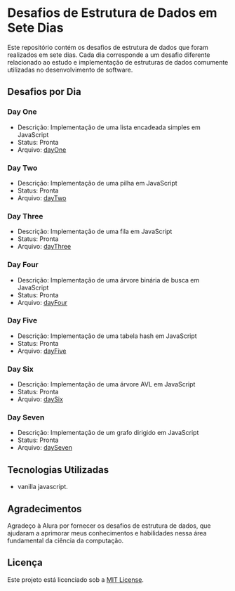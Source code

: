 # Desafios de Estrutura de Dados em Sete Dias

Este repositório contém os desafios de estrutura de dados que foram realizados em sete dias. Cada dia corresponde a um desafio diferente relacionado ao estudo e implementação de estruturas de dados comumente utilizadas no desenvolvimento de software.

## Desafios por Dia

### Day One

- Descrição: Implementação de uma lista encadeada simples em JavaScript
- Status: Pronta
- Arquivo: [dayOne](./dayOne)

### Day Two

- Descrição: Implementação de uma pilha em JavaScript
- Status: Pronta
- Arquivo: [dayTwo](./dayTwo)

### Day Three

- Descrição: Implementação de uma fila em JavaScript
- Status: Pronta
- Arquivo: [dayThree](./dayThree)

### Day Four

- Descrição: Implementação de uma árvore binária de busca em JavaScript
- Status: Pronta
- Arquivo: [dayFour](./dayFour)

### Day Five

- Descrição: Implementação de uma tabela hash em JavaScript
- Status: Pronta
- Arquivo: [dayFive](./dayFive)

### Day Six

- Descrição: Implementação de uma árvore AVL em JavaScript
- Status: Pronta
- Arquivo: [daySix](./daySix)

### Day Seven

- Descrição: Implementação de um grafo dirigido em JavaScript
- Status: Pronta
- Arquivo: [daySeven](./daySeven)

## Tecnologias Utilizadas

- vanilla javascript.

## Agradecimentos

Agradeço à Alura por fornecer os desafios de estrutura de dados, que ajudaram a aprimorar meus conhecimentos e habilidades nessa área fundamental da ciência da computação.

## Licença

Este projeto está licenciado sob a [MIT License](https://opensource.org/licenses/MIT).
